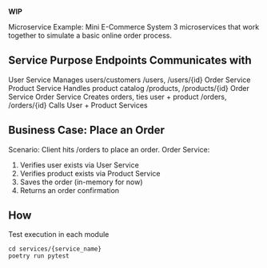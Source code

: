 **WIP**

Microservice Example: Mini E-Commerce System
3 microservices that work together to simulate a basic online order process.

Service	Purpose	    Endpoints	                                                Communicates with
-------------------------------------------------------------------------------------------------------------
User Service	    Manages users/customers	/users, /users/{id}	                Order Service
Product Service	    Handles product catalog	/products, /products/{id}	        Order Service
Order Service	    Creates orders, ties user + product	/orders, /orders/{id}	Calls User + Product Services

Business Case: Place an Order
-----------------------------
Scenario:
Client hits /orders to place an order.
Order Service:
 1. Verifies user exists via User Service
 2. Verifies product exists via Product Service
 3. Saves the order (in-memory for now)
 4. Returns an order confirmation

How
---
Test execution in each module
```
cd services/{service_name}
poetry run pytest
```